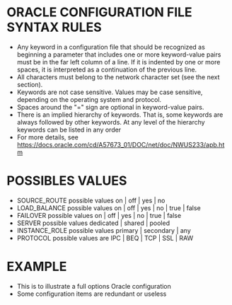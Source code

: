 # ORACLE CONFIGURATION FILE SYNTAX RULES
  - Any keyword in a configuration file that should be recognized as beginning a parameter that includes one or more keyword-value pairs must be in the far left column of a line. If it is indented by one or more spaces, it is interpreted as a continuation of the previous line.
  - All characters must belong to the network character set (see the next section).
  - Keywords are not case sensitive. Values may be case sensitive, depending on the operating system and protocol.
  - Spaces around the "=" sign are optional in keyword-value pairs.
  - There is an implied hierarchy of keywords. That is, some keywords are always followed by other keywords. At any level of the hierarchy keywords can be listed in any order
  - For more details, see https://docs.oracle.com/cd/A57673_01/DOC/net/doc/NWUS233/apb.htm

# POSSIBLES VALUES
  - SOURCE_ROUTE possible values on | off | yes | no
  - LOAD_BALANCE possible values on | off | yes | no | true | false
  - FAILOVER possible values on | off | yes | no | true | false
  - SERVER possible values dedicated | shared | pooled
  - INSTANCE_ROLE possible values primary | secondary | any
  - PROTOCOL possible values are IPC | BEQ | TCP | SSL | RAW

# EXAMPLE
  - This is to illustrate a full options Oracle configuration
  - Some configuration items are redundant or useless
